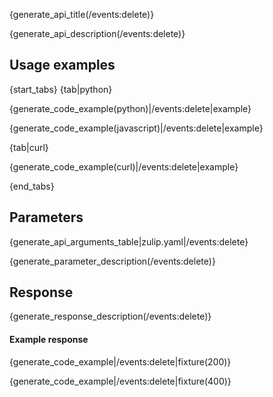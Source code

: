 {generate_api_title(/events:delete)}

{generate_api_description(/events:delete)}

## Usage examples

{start_tabs}
{tab|python}

{generate_code_example(python)|/events:delete|example}

{generate_code_example(javascript)|/events:delete|example}

{tab|curl}

{generate_code_example(curl)|/events:delete|example}

{end_tabs}

## Parameters

{generate_api_arguments_table|zulip.yaml|/events:delete}

{generate_parameter_description(/events:delete)}

## Response

{generate_response_description(/events:delete)}

#### Example response

{generate_code_example|/events:delete|fixture(200)}

{generate_code_example|/events:delete|fixture(400)}
